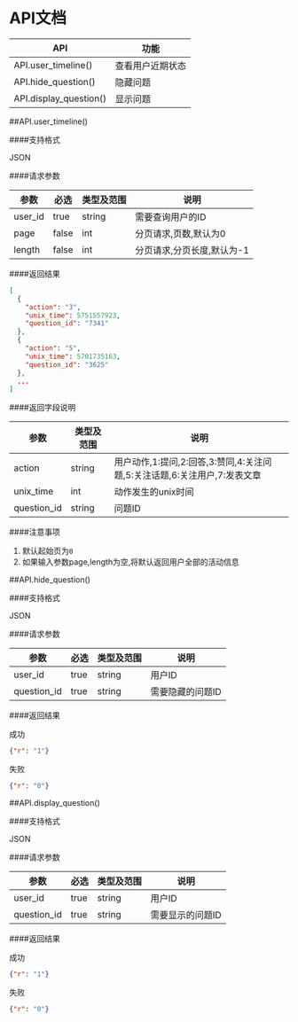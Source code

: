 # API文档


| API | 功能 |
|--------|--------|
|API.user_timeline()|查看用户近期状态|
|API.hide_question()|隐藏问题|
|API.display_question()|显示问题|

##API.user_timeline()

####支持格式

JSON

####请求参数

| 参数 | 必选 | 类型及范围 | 说明 |
|--------|--------|--------|--------|
| user_id | true | string | 需要查询用户的ID |
| page | false | int | 分页请求,页数,默认为0 |
| length | false | int | 分页请求,分页长度,默认为-1 |

####返回结果

```json
[
  {
    "action": "3",
    "unix_time": 5751557923,
    "question_id": "7341"
  },
  {
    "action": "5",
    "unix_time": 5701735163,
    "question_id": "3625"
  },
  ...
]
```

####返回字段说明

| 参数 | 类型及范围 | 说明 |
|--------|--------|--------|
| action | string | 用户动作,1:提问,2:回答,3:赞同,4:关注问题,5:关注话题,6:关注用户,7:发表文章 |
| unix_time | int | 动作发生的unix时间 |
| question_id | string | 问题ID |

####注意事项

1. 默认起始页为```0```
2. 如果输入参数page,length为空,将默认返回用户全部的活动信息

##API.hide_question()

####支持格式

JSON

####请求参数

| 参数 | 必选 | 类型及范围 | 说明 |
|--------|--------|--------|--------|
| user_id | true | string | 用户ID |
| question_id | true | string | 需要隐藏的问题ID |

####返回结果

成功

```json
{"r": "1"}
```

失败

```json
{"r": "0"}
```

##API.display_question()

####支持格式

JSON

####请求参数

| 参数 | 必选 | 类型及范围 | 说明 |
|--------|--------|--------|--------|
| user_id | true | string | 用户ID |
| question_id | true | string | 需要显示的问题ID |

####返回结果

成功

```json
{"r": "1"}
```

失败

```json
{"r": "0"}
```
